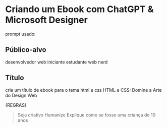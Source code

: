 # Criando um Ebook com ChatGPT &amp; Microsoft Designer

prompt usado:

## Público-alvo
desenvolvedor web iniciante
estudante web
nerd

## Título
crie um título de ebook para o tema html e css
HTML e CSS: Domine a Arte do Design Web

{REGRAS}
> Seja criativo
> Humanize
> Explique como se fosse uma criança de 10 anos

